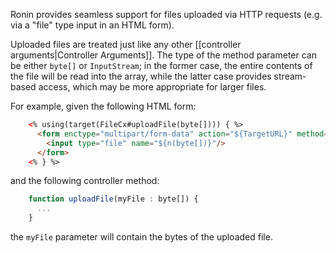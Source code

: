 Ronin provides seamless support for files uploaded via HTTP requests (e.g. via
a "file" type input in an HTML form).

Uploaded files are treated just like any other [[controller arguments|Controller Arguments]]. The
type of the method parameter can be either `byte[]` or `InputStream`; in the
former case, the entire contents of the file will be read into the array,
while the latter case provides stream-based access, which may be more
appropriate for larger files.

For example, given the following HTML form:

```html
    <% using(target(FileCx#uploadFile(byte[]))) { %>
      <form enctype="multipart/form-data" action="${TargetURL}" method="POST">
        <input type="file" name="${n(byte[])}"/>
      </form>
    <% } %>
```

and the following controller method:

```js
    function uploadFile(myFile : byte[]) {
      ...
    }
```

the `myFile` parameter will contain the bytes of the uploaded file.
